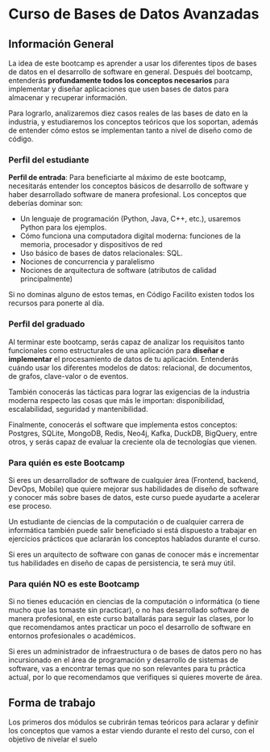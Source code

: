 # Curso de Bases de Datos Avanzadas

## Información General

La idea de este bootcamp es aprender a usar los diferentes tipos de bases de
datos en el desarrollo de software en general. Después del
bootcamp, entenderás **profundamente todos los conceptos necesarios** para
implementar y diseñar aplicaciones que usen bases de datos para almacenar y
recuperar información.

Para lograrlo, analizaremos diez casos reales de las bases de dato en la industria,
y estudiaremos los conceptos teóricos que los soportan, además de entender cómo estos
se implementan tanto a nivel de diseño como de código.

### Perfil del estudiante

**Perfil de entrada**: Para beneficiarte al máximo de este bootcamp,
necesitarás entender los conceptos básicos de desarrollo de software y
haber desarrollado software de manera profesional. Los conceptos que
deberías dominar son:

- Un lenguaje de programación (Python, Java, C++, etc.), usaremos Python para los
ejemplos.
- Cómo funciona una computadora digital moderna: funciones de la memoria, procesador
y dispositivos de red
- Uso básico de bases de datos relacionales: SQL.
- Nociones de concurrencia y paralelismo
- Nociones de arquitectura de software (atributos de calidad principalmente)

Si no dominas alguno de estos temas, en Código Facilito existen todos los recursos
para ponerte al día.

### Perfil del graduado

Al terminar este bootcamp, serás capaz de analizar los requisitos tanto
funcionales como estructurales de una aplicación para **diseñar e implementar**
el procesamiento de datos de tu aplicación. Entenderás cuándo usar los diferentes
modelos de datos: relacional, de documentos, de grafos, clave-valor o de eventos.

También conocerás las tácticas para lograr las exigencias de la industria
moderna respecto las cosas que más le importan: disponibilidad, escalabilidad,
seguridad y mantenibilidad.

Finalmente, conocerás el software que implementa estos conceptos: Postgres, SQLite,
MongoDB, Redis, Neo4j, Kafka, DuckDB, BigQuery, entre otros, y serás capaz de evaluar la
creciente ola de tecnologías que vienen.

### Para quién es este Bootcamp

Si eres un desarrollador de software de cualquier área (Frontend, backend,
DevOps, Mobile) que quiere mejorar sus habilidades de diseño de software y
conocer más sobre bases de  datos, este curso puede ayudarte a acelerar ese
proceso.

Un estudiante de ciencias de la computación o de cualquier carrera de informática
también puede salir beneficiado si está dispuesto a trabajar en ejercicios prácticos
que aclararán los conceptos hablados durante el curso.

Si eres un arquitecto de software con ganas de conocer más e incrementar tus
habilidades en diseño de capas de persistencia, te será muy útil.

### Para quién NO es este Bootcamp

Si no tienes educación en ciencias de la computación o informática (o tiene mucho
que las tomaste sin practicar), o no has desarrollado software de manera
profesional, en este curso batallarás para seguir las clases, por lo que
recomendamos antes practicar un poco el desarrollo de software en entornos
profesionales o académicos.

Si eres un administrador de infraestructura o de bases de datos pero no has
incursionado en el área de programación y desarrollo de sistemas de software,
vas a encontrar temas que no son relevantes para tu práctica actual, por lo que
recomendamos que verifiques si quieres moverte de área.

## Forma de trabajo

Los primeros dos módulos se cubrirán temas teóricos para aclarar y definir
los conceptos que vamos a estar viendo durante el resto del curso, con el
objetivo de nivelar el suelo
